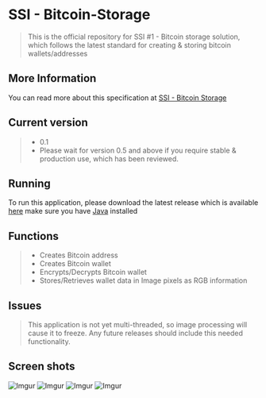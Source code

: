 # SSI - Bitcoin-Storage
> This is the official repository for SSI #1 - Bitcoin storage solution, which follows the latest standard for creating &amp; storing bitcoin wallets/addresses


## More Information
You can read more about this specification at [SSI - Bitcoin Storage](https://bitcointalk.org/index.php?topic=1562481.0)

## Current version
> * 0.1 
> * Please wait for version 0.5 and above if you require stable & production use, which has been reviewed.

## Running
To run this application, please download the latest release which is available [here](https://github.com/wisdomcsharp/SSI---Bitcoin-Storage/tree/master/latest%20release) make sure you have [Java](https://java.com) installed


## Functions
> * Creates Bitcoin address
> * Creates Bitcoin wallet
> * Encrypts/Decrypts Bitcoin wallet
> * Stores/Retrieves wallet data in Image pixels as RGB information


## Issues
> This application is not yet multi-threaded, so image processing will cause it to freeze. Any future releases should include this needed functionality.


## Screen shots
![Imgur](http://i.imgur.com/JwJy9lY.png)
![Imgur](http://i.imgur.com/OOmxYh6.png)
![Imgur](http://i.imgur.com/dK0bLUU.png)
![Imgur](http://i.imgur.com/XZL1mHF.png)
